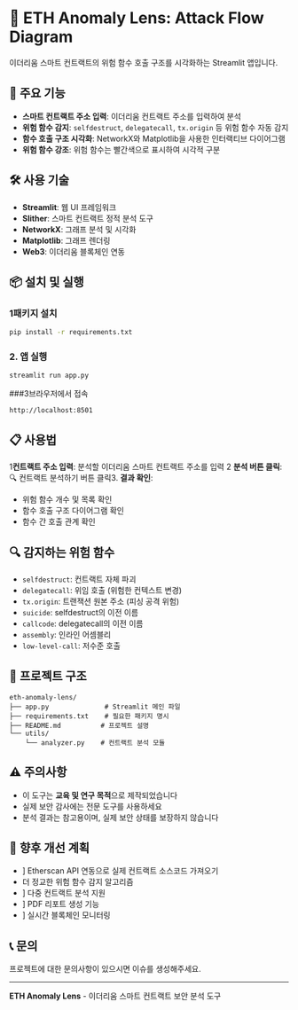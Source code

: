 # 🚨 ETH Anomaly Lens: Attack Flow Diagram

이더리움 스마트 컨트랙트의 위험 함수 호출 구조를 시각화하는 Streamlit 앱입니다.

## 🎯 주요 기능

- **스마트 컨트랙트 주소 입력**: 이더리움 컨트랙트 주소를 입력하여 분석
- **위험 함수 감지**: `selfdestruct`, `delegatecall`, `tx.origin` 등 위험 함수 자동 감지
- **함수 호출 구조 시각화**: NetworkX와 Matplotlib을 사용한 인터랙티브 다이어그램
- **위험 함수 강조**: 위험 함수는 빨간색으로 표시하여 시각적 구분

## 🛠️ 사용 기술

- **Streamlit**: 웹 UI 프레임워크
- **Slither**: 스마트 컨트랙트 정적 분석 도구
- **NetworkX**: 그래프 분석 및 시각화
- **Matplotlib**: 그래프 렌더링
- **Web3**: 이더리움 블록체인 연동

## 📦 설치 및 실행

### 1패키지 설치
```bash
pip install -r requirements.txt
```

### 2. 앱 실행
```bash
streamlit run app.py
```

###3브라우저에서 접속
```
http://localhost:8501
```

## 📋 사용법

1**컨트랙트 주소 입력**: 분석할 이더리움 스마트 컨트랙트 주소를 입력
2 **분석 버튼 클릭**:🔍 컨트랙트 분석하기 버튼 클릭3. **결과 확인**: 
   - 위험 함수 개수 및 목록 확인
   - 함수 호출 구조 다이어그램 확인
   - 함수 간 호출 관계 확인

## 🔍 감지하는 위험 함수

- `selfdestruct`: 컨트랙트 자체 파괴
- `delegatecall`: 위임 호출 (위험한 컨텍스트 변경)
- `tx.origin`: 트랜잭션 원본 주소 (피싱 공격 위험)
- `suicide`: selfdestruct의 이전 이름
- `callcode`: delegatecall의 이전 이름
- `assembly`: 인라인 어셈블리
- `low-level-call`: 저수준 호출

## 📁 프로젝트 구조

```
eth-anomaly-lens/
├── app.py              # Streamlit 메인 파일
├── requirements.txt    # 필요한 패키지 명시
├── README.md          # 프로젝트 설명
└── utils/
    └── analyzer.py    # 컨트랙트 분석 모듈
```

## ⚠️ 주의사항

- 이 도구는 **교육 및 연구 목적**으로 제작되었습니다
- 실제 보안 감사에는 전문 도구를 사용하세요
- 분석 결과는 참고용이며, 실제 보안 상태를 보장하지 않습니다

## 🚀 향후 개선 계획

- ] Etherscan API 연동으로 실제 컨트랙트 소스코드 가져오기
-  더 정교한 위험 함수 감지 알고리즘
-  ] 다중 컨트랙트 분석 지원
-  ] PDF 리포트 생성 기능
- ] 실시간 블록체인 모니터링

## 📞 문의

프로젝트에 대한 문의사항이 있으시면 이슈를 생성해주세요.

---

**ETH Anomaly Lens** - 이더리움 스마트 컨트랙트 보안 분석 도구